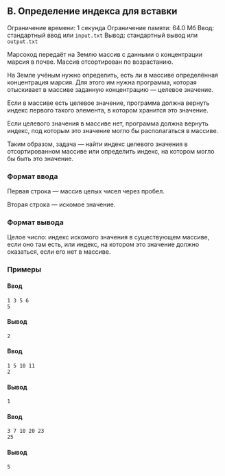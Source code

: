 ## B. Определение индекса для вставки

Ограничение времени: 1 секунда
Ограничение памяти: 64.0 Мб
Ввод: стандартный ввод или `input.txt`
Вывод: стандартный вывод или `output.txt`

Марсоход передаёт на Землю массив с данными о концентрации марсия в почве. Массив отсортирован по возрастанию.

На Земле учёным нужно определить, есть ли в массиве определённая концентрация марсия. Для этого им нужна программа, которая отыскивает в массиве заданную концентрацию — целевое значение.

Если в массиве есть целевое значение, программа должна вернуть индекс первого такого элемента, в котором хранится это значение.

Если целевого значения в массиве нет, программа должна вернуть индекс, под которым это значение могло бы располагаться в массиве.

Таким образом, задача — найти индекс целевого значения в отсортированном массиве или определить индекс, на котором могло бы быть это значение.

### Формат ввода
Первая строка — массив целых чисел через пробел.

Вторая строка — искомое значение.

### Формат вывода
Целое число: индекс искомого значения в существующем массиве, если оно там есть, или индекс, на котором это значение должно оказаться, если его нет в массиве.

### Примеры
#### Ввод
```
1 3 5 6
5
```
#### Вывод
```
2
```
#### Ввод
```
1 5 10 11
2
```
#### Вывод
```
1
```
#### Ввод
```
3 7 10 20 23
25
```
#### Вывод
```
5
```
